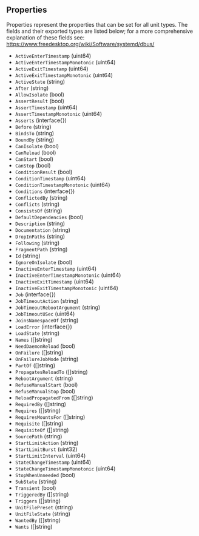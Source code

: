 ## Properties

Properties represent the properties that can be set for all unit types. The
fields and their exported types are listed below; for a more comprehensive
explanation of these fields see:
https://www.freedesktop.org/wiki/Software/systemd/dbus/

- `ActiveEnterTimestamp` (uint64)
- `ActiveEnterTimestampMonotonic` (uint64)
- `ActiveExitTimestamp` (uint64)
- `ActiveExitTimestampMonotonic` (uint64)
- `ActiveState` (string)
- `After` (string)
- `AllowIsolate` (bool)
- `AssertResult` (bool)
- `AssertTimestamp` (uint64)
- `AssertTimestampMonotonic` (uint64)
- `Asserts` (interface{})
- `Before` (string)
- `BindsTo` (string)
- `BoundBy` (string)
- `CanIsolate` (bool)
- `CanReload` (bool)
- `CanStart` (bool)
- `CanStop` (bool)
- `ConditionResult` (bool)
- `ConditionTimestamp` (uint64)
- `ConditionTimestampMonotonic` (uint64)
- `Conditions` (interface{})
- `ConflictedBy` (string)
- `Conflicts` (string)
- `ConsistsOf` (string)
- `DefaultDependencies` (bool)
- `Description` (string)
- `Documentation` (string)
- `DropInPaths` (string)
- `Following` (string)
- `FragmentPath` (string)
- `Id` (string)
- `IgnoreOnIsolate` (bool)
- `InactiveEnterTimestamp` (uint64)
- `InactiveEnterTimestampMonotonic` (uint64)
- `InactiveExitTimestamp` (uint64)
- `InactiveExitTimestampMonotonic` (uint64)
- `Job` (interface{})
- `JobTimeoutAction` (string)
- `JobTimeoutRebootArgument` (string)
- `JobTimeoutUSec` (uint64)
- `JoinsNamespaceOf` (string)
- `LoadError` (interface{})
- `LoadState` (string)
- `Names` ([]string)
- `NeedDaemonReload` (bool)
- `OnFailure` ([]string)
- `OnFailureJobMode` (string)
- `PartOf` ([]string)
- `PropagatesReloadTo` ([]string)
- `RebootArgument` (string)
- `RefuseManualStart` (bool)
- `RefuseManualStop` (bool)
- `ReloadPropagatedFrom` ([]string)
- `RequiredBy` ([]string)
- `Requires` ([]string)
- `RequiresMountsFor` ([]string)
- `Requisite` ([]string)
- `RequisiteOf` ([]string)
- `SourcePath` (string)
- `StartLimitAction` (string)
- `StartLimitBurst` (uint32)
- `StartLimitInterval` (uint64)
- `StateChangeTimestamp` (uint64)
- `StateChangeTimestampMonotonic` (uint64)
- `StopWhenUnneeded` (bool)
- `SubState` (string)
- `Transient` (bool)
- `TriggeredBy` ([]string)
- `Triggers` ([]string)
- `UnitFilePreset` (string)
- `UnitFileState` (string)
- `WantedBy` ([]string)
- `Wants` ([]string)
